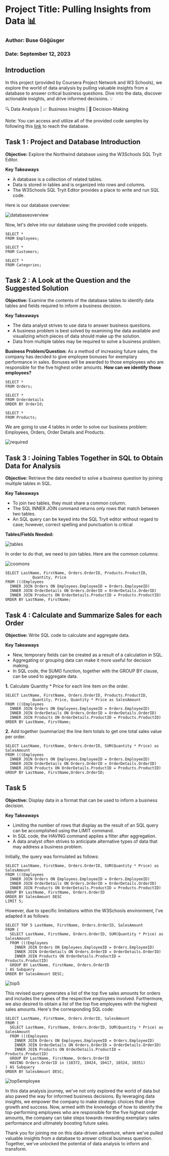 # Project Title: Pulling Insights from Data 📊
### Author: Buse Göğüsger
### Date: September 12, 2023

## **Introduction**

In this project (provided by Coursera Project Network and W3 Schools), we explore the world of data analysis by pulling valuable insights from a database to answer critical business questions. Dive into the data, discover actionable insights, and drive informed decisions. 💡

🔍 Data Analysis | 📈 Business Insights | 🚀 Decision-Making

Note: You can access and utilize all of the provided code samples by following this [link](https://coursera.w3schools.com/sql/trysql.asp?filename=trysql_select_all) to reach the database.

## **Task 1 : Project and Database Introduction**

**Objective:** Explore the Northwind database using the W3Schools SQL Tryit Editor.

**Key Takeaways**

- A database is a collection of related tables.
- Data is stored in tables and is organized into rows and columns.
- The W3Schools SQL Tryit Editor provides a place to write and run SQL code. 

Here is our database overview:

![databaseoverview](https://github.com/BuseGogusger/data_analysis_with_SQL-inform_a_business_decision/assets/135744125/31b721bc-d7bc-4b75-8c9a-d842a0f71685)

Now, let's delve into our database using the provided code snippets.

```
SELECT *
FROM Employees;

SELECT *
FROM Customers;

SELECT *
FROM Categories;
```

## **Task 2 : A Look at the Question and the Suggested Solution**

**Objective:** Examine the contents of the database tables to identify data tables and fields required to inform a business decision.

**Key Takeaways**

- The data analyst strives to use data to answer business questions.
- A business problem is best solved by examining the data available and visualizing which pieces of data should make up the solution.
- Data from multiple tables may be required to solve a business problem.

**Business Problem/Question:**  As a method of increasing future sales, the company has decided to give employee bonuses for exemplary performance in sales. Bonuses will be awarded to those employees who are responsible for the five highest order amounts.
**How can we identify those employees?**

```
SELECT *
FROM Orders;

SELECT *
FROM Orderdetails
ORDER BY OrderId;

SELECT *
FROM Products;
```

We are going to use 4 tables in order to solve our business problem: Employees, Orders, Order Details and  Products.

![required](https://github.com/BuseGogusger/data_analysis_with_SQL-inform_a_business_decision/assets/135744125/746d5184-a157-456a-9086-63efb7ce4d41)

## **Task 3 : Joining Tables Together in SQL to Obtain Data for Analysis**

**Objective:** Retrieve the data needed to solve a business question by joining multiple tables in SQL.

**Key Takeaways**

- To join two tables, they must share a common column.
- The SQL INNER JOIN command returns only rows that match between two tables.
- An SQL query can be keyed into the SQL Tryit editor without regard to case; however, correct spelling and punctuation is critical

**Tables/Fields Needed:**

![tables](https://github.com/BuseGogusger/data_analysis_with_SQL-inform_a_business_decision/assets/135744125/854e51fe-0329-4df9-8f29-4cd4a7578f1a)

In order to do that, we need to join tables. Here are the common columns:

![coomons](https://github.com/BuseGogusger/data_analysis_with_SQL-inform_a_business_decision/assets/135744125/8ec349e5-1966-4069-9da8-e5ea9be103dc)

```
SELECT LastName, FirstName, Orders.OrderID, Products.ProductID,
            Quantity, Price
FROM (((Employees
  INNER JOIN Orders ON Employees.EmployeeID = Orders.EmployeeID)
  INNER JOIN OrderDetails ON Orders.OrderID = OrderDetails.OrderID)
  INNER JOIN Products ON OrderDetails.ProductID = Products.ProductID)
ORDER BY LastName, FirstName;

```
## **Task 4 : Calculate and Summarize Sales for each Order**

**Objective:** Write SQL code to calculate and aggregate data.

**Key Takeaways**

- New, temporary fields can be created as a result of a calculation in SQL.
- Aggregating or grouping data can make it more useful for decision making.
- In SQL code, the SUM() function, together with the GROUP BY clause, can be used to aggregate data.

**1.** Calculate Quantity * Price for each line item on the order.

```
SELECT LastName, FirstName, Orders.OrderID, Products.ProductID,
        	Quantity, Price, Quantity * Price as SalesAmount
FROM (((Employees
  INNER JOIN Orders ON Employees.EmployeeID = Orders.EmployeeID)
  INNER JOIN OrderDetails ON Orders.OrderID = OrderDetails.OrderID)
  INNER JOIN Products ON OrderDetails.ProductID = Products.ProductID)
ORDER BY LastName, FirstName;
```

**2.** Add together (summarize) the line item totals to get one total sales value per order.

```
SELECT LastName, FirstName, Orders.OrderID, SUM(Quantity * Price) as SalesAmount
FROM (((Employees
  INNER JOIN Orders ON Employees.EmployeeID = Orders.EmployeeID)
  INNER JOIN OrderDetails ON Orders.OrderID = OrderDetails.OrderID)
  INNER JOIN Products ON OrderDetails.ProductID = Products.ProductID)
GROUP BY LastName, FirstName,Orders.OrderID;
```

## **Task 5**

**Objective:** Display data in a format that can be used to inform a business decision.

**Key Takeaways**

- Limiting the number of rows that display as the result of an SQL query can be accomplished using the LIMIT command.
- In SQL code, the HAVING command applies a filter after aggregation.
- A data analyst often strives to anticipate alternative types of data that may address a business problem.

Initially, the query was formulated as follows:

```
SELECT LastName, FirstName, Orders.OrderID, SUM(Quantity * Price) as SalesAmount
FROM (((Employees
  INNER JOIN Orders ON Employees.EmployeeID = Orders.EmployeeID)
  INNER JOIN OrderDetails ON Orders.OrderID = OrderDetails.OrderID)
  INNER JOIN Products ON OrderDetails.ProductID = Products.ProductID)
GROUP BY LastName, FirstName, Orders.OrderID
ORDER BY SalesAmount DESC
LIMIT 5;

```

However, due to specific limitations within the W3Schools environment, I've adapted it as follows:

```
SELECT TOP 5 LastName, FirstName, Orders.OrderID, SalesAmount
FROM (
  SELECT LastName, FirstName, Orders.OrderID, SUM(Quantity * Price) as SalesAmount
  FROM (((Employees
	INNER JOIN Orders ON Employees.EmployeeID = Orders.EmployeeID)
	INNER JOIN OrderDetails ON Orders.OrderID = OrderDetails.OrderID)
	INNER JOIN Products ON OrderDetails.ProductID = Products.ProductID)
  GROUP BY LastName, FirstName, Orders.OrderID
) AS Subquery
ORDER BY SalesAmount DESC;
```
![top5](https://github.com/BuseGogusger/data_analysis_with_SQL-inform_a_business_decision/assets/135744125/dba13da0-d662-48d6-b2c2-98d3efb39c19)

This revised query generates a list of the top five sales amounts for orders and includes the names of the respective employees involved. Furthermore, we also desired to obtain a list of the top five employees with the highest sales amounts. Here's the corresponding SQL code:

```
SELECT LastName, FirstName, Orders.OrderID, SalesAmount
FROM (
  SELECT LastName, FirstName, Orders.OrderID, SUM(Quantity * Price) as SalesAmount
  FROM (((Employees
	INNER JOIN Orders ON Employees.EmployeeID = Orders.EmployeeID)
	INNER JOIN OrderDetails ON Orders.OrderID = OrderDetails.OrderID)
	INNER JOIN Products ON OrderDetails.ProductID = Products.ProductID)
  GROUP BY LastName, FirstName, Orders.OrderID
  HAVING Orders.OrderID in (10372, 10424, 10417, 10324, 10351)
) AS Subquery
ORDER BY SalesAmount DESC;
```
![top5employee](https://github.com/BuseGogusger/data_analysis_with_SQL-inform_a_business_decision/assets/135744125/a5a87ba8-4330-4d3a-8c1d-bed384978586)

In this data analysis journey, we've not only explored the world of data but also paved the way for informed business decisions. By leveraging data insights, we empower the company to make strategic choices that drive growth and success. Now, armed with the knowledge of how to identify the top-performing employees who are responsible for the five highest order amounts, the company can take steps towards rewarding exemplary sales performance and ultimately boosting future sales.

Thank you for joining me on this data-driven adventure, where we've pulled valuable insights from a database to answer critical business question. Together, we've unlocked the potential of data analysis to inform and transform.


